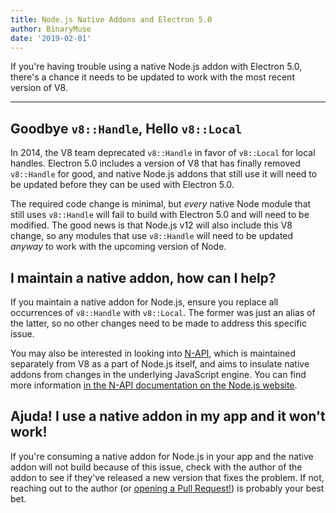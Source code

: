 ```yaml
---
title: Node.js Native Addons and Electron 5.0
author: BinaryMuse
date: '2019-02-01'
---
```


If you're having trouble using a native Node.js addon with Electron 5.0, there's a chance it needs to be updated to work with the most recent version of V8.

---

## Goodbye `v8::Handle`, Hello `v8::Local`

In 2014, the V8 team deprecated `v8::Handle` in favor of `v8::Local` for local handles. Electron 5.0 includes a version of V8 that has finally removed `v8::Handle` for good, and native Node.js addons that still use it will need to be updated before they can be used with Electron 5.0.

The required code change is minimal, but *every* native Node module that still uses `v8::Handle` will fail to build with Electron 5.0 and will need to be modified. The good news is that Node.js v12 will also include this V8 change, so any modules that use `v8::Handle` will need to be updated *anyway* to work with the upcoming version of Node.

## I maintain a native addon, how can I help?

If you maintain a native addon for Node.js, ensure you replace all occurrences of `v8::Handle` with `v8::Local`. The former was just an alias of the latter, so no other changes need to be made to address this specific issue.

You may also be interested in looking into [N-API](https://nodejs.org/api/n-api.html), which is maintained separately from V8 as a part of Node.js itself, and aims to insulate native addons from changes in the underlying JavaScript engine. You can find more information [in the N-API documentation on the Node.js website](https://nodejs.org/api/n-api.html#n_api_n_api).

## Ajuda! I use a native addon in my app and it won't work!

If you're consuming a native addon for Node.js in your app and the native addon will not build because of this issue, check with the author of the addon to see if they've released a new version that fixes the problem. If not, reaching out to the author (or [opening a Pull Request!](https://help.github.com/articles/about-pull-requests/)) is probably your best bet.
